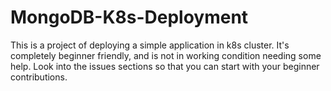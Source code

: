 # MongoDB-K8s-Deployment
This is a project of deploying a simple application in k8s cluster. It's completely beginner friendly, and is not in working condition needing some help. Look into the issues sections so that you can start with your beginner contributions.
